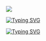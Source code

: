 <img src="https://capsule-render.vercel.app/api?type=wave&color=auto&height=300&section=header&text=my%20project&fontSize=90" />

<a href="https://git.io/typing-svg"><img src="https://readme-typing-svg.demolab.com?font=Fira+Code&pause=1000&color=000000&width=435&lines=1.+%EC%A0%9C%EC%9E%91+%EA%B8%B0%EA%B0%84%3A" alt="Typing SVG" /></a>

<a href="https://git.io/typing-svg"><img src="https://readme-typing-svg.demolab.com?font=Fira+Code&size=10&pause=1000&color=000000&width=435&lines=2024.11.01~2024.12.01" alt="Typing SVG" /></a>
